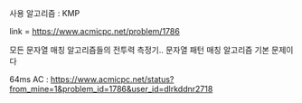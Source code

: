사용 알고리즘 : KMP

link = https://www.acmicpc.net/problem/1786

모든 문자열 매칭 알고리즘들의 전투력 측정기.. 문자열 패턴 매칭 알고리즘 기본 문제이다 

64ms AC : https://www.acmicpc.net/status?from_mine=1&problem_id=1786&user_id=dlrkddnr2718
